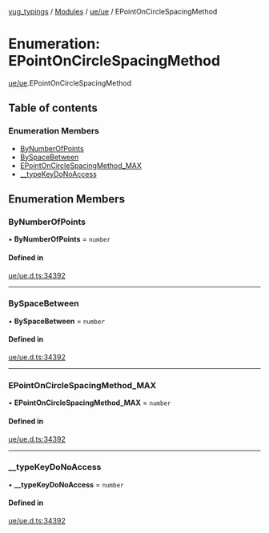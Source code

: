 [yug_typings](../README.md) / [Modules](../modules.md) / [ue/ue](../modules/ue_ue.md) / EPointOnCircleSpacingMethod

# Enumeration: EPointOnCircleSpacingMethod

[ue/ue](../modules/ue_ue.md).EPointOnCircleSpacingMethod

## Table of contents

### Enumeration Members

- [ByNumberOfPoints](ue_ue.EPointOnCircleSpacingMethod.md#bynumberofpoints)
- [BySpaceBetween](ue_ue.EPointOnCircleSpacingMethod.md#byspacebetween)
- [EPointOnCircleSpacingMethod\_MAX](ue_ue.EPointOnCircleSpacingMethod.md#epointoncirclespacingmethod_max)
- [\_\_typeKeyDoNoAccess](ue_ue.EPointOnCircleSpacingMethod.md#__typekeydonoaccess)

## Enumeration Members

### ByNumberOfPoints

• **ByNumberOfPoints** = `number`

#### Defined in

[ue/ue.d.ts:34392](https://github.com/YugMetaverse/yug_typings/blob/b7d9b19/ue/ue.d.ts#L34392)

___

### BySpaceBetween

• **BySpaceBetween** = `number`

#### Defined in

[ue/ue.d.ts:34392](https://github.com/YugMetaverse/yug_typings/blob/b7d9b19/ue/ue.d.ts#L34392)

___

### EPointOnCircleSpacingMethod\_MAX

• **EPointOnCircleSpacingMethod\_MAX** = `number`

#### Defined in

[ue/ue.d.ts:34392](https://github.com/YugMetaverse/yug_typings/blob/b7d9b19/ue/ue.d.ts#L34392)

___

### \_\_typeKeyDoNoAccess

• **\_\_typeKeyDoNoAccess** = `number`

#### Defined in

[ue/ue.d.ts:34392](https://github.com/YugMetaverse/yug_typings/blob/b7d9b19/ue/ue.d.ts#L34392)
